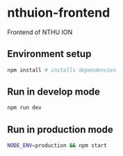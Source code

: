 # nthuion-frontend

Frontend of NTHU ION

## Environment setup

```bash
npm install # installs dependencies
```

## Run in develop mode

```bash
npm run dev
```

## Run in production mode

```bash
NODE_ENV=production && npm start
```

